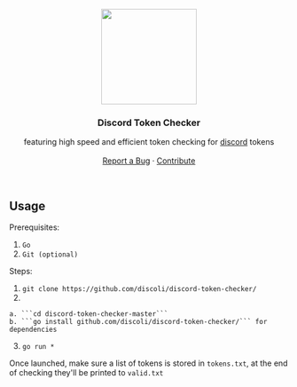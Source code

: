<p align="center">
  <img src="https://discordapp.com/assets/f8389ca1a741a115313bede9ac02e2c0.svg" alt="" width=172 height=172>

  <h3 align="center">Discord Token Checker</h3>

  <p align="center">
    featuring high speed and efficient token checking for <a href="http://discordapp.com">discord</a> tokens
    <br>
    <br>
    <a href="https://github.com/discoli/discord-token-checker/issues/new">Report a Bug</a>
    ·
    <a href="https://github.com/discoli/discord-token-checker/pulls">Contribute</a>
  </p>
</p>

<br>

## Usage

Prerequisites:
  1. ```Go```
  2. ```Git (optional)```
  
Steps:
  1. ```git clone https://github.com/discoli/discord-token-checker/```
  2.
    a. ```cd discord-token-checker-master```
    b. ```go install github.com/discoli/discord-token-checker/``` for dependencies
  3. ```go run *```
  
Once launched, make sure a list of tokens is stored in ```tokens.txt```, at the end of checking they'll be printed to ```valid.txt```
